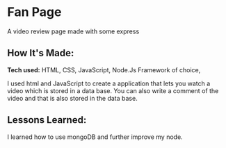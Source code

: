 # Fan Page
A video review page made with some express



## How It's Made:

**Tech used:** HTML, CSS, JavaScript, Node.Js Framework of choice,

I used html and JavaScript to create a application that lets you watch a video which is stored in a data base. You can also write a comment of the video and that is also stored in the data base.

## Lessons Learned:

I learned how to use mongoDB and further improve my node.

